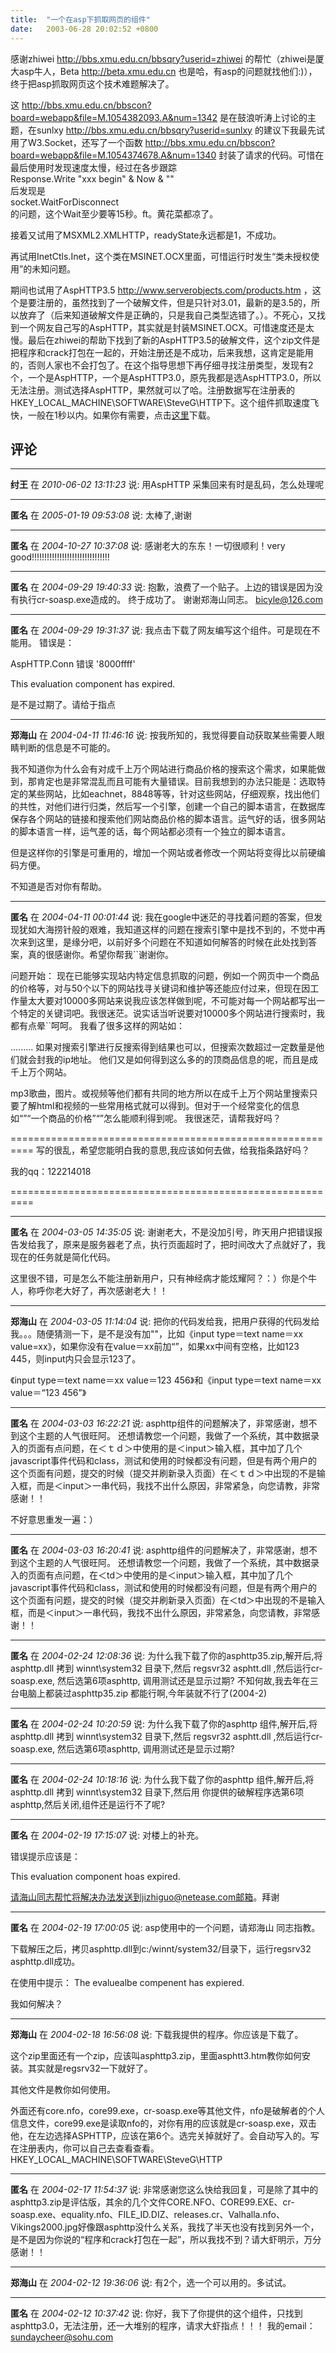 ```yaml
---
title:  "一个在asp下抓取网页的组件"
date:   2003-06-28 20:02:52 +0800
---
```


感谢zhiwei http://bbs.xmu.edu.cn/bbsqry?userid=zhiwei 的帮忙（zhiwei是厦大asp牛人，Beta http://beta.xmu.edu.cn 也是哈，有asp的问题就找他们:)），终于把asp抓取网页这个技术难题解决了。  

这 http://bbs.xmu.edu.cn/bbscon?board=webapp&file=M.1054382093.A&num=1342 是在鼓浪听涛上讨论的主题，在sunlxy http://bbs.xmu.edu.cn/bbsqry?userid=sunlxy 的建议下我最先试用了W3.Socket，还写了一个函数 http://bbs.xmu.edu.cn/bbscon?board=webapp&file=M.1054374678.A&num=1340 封装了请求的代码。可惜在最后使用时发现速度太慢，经过在各步跟踪  
Response.Write "xxx begin" & Now & ""  
后发现是  
socket.WaitForDisconnect  
的问题，这个Wait至少要等15秒。ft。黄花菜都凉了。  

接着又试用了MSXML2.XMLHTTP，readyState永远都是1，不成功。  

再试用InetCtls.Inet，这个类在MSINET.OCX里面，可惜运行时发生“类未授权使用”的未知问题。  

期间也试用了AspHTTP3.5 http://www.serverobjects.com/products.htm ，这个是要注册的，虽然找到了一个破解文件，但是只针对3.01，最新的是3.5的，所以放弃了（后来知道破解文件是正确的，只是我自己类型选错了。）。不死心，又找到一个网友自己写的AspHTTP，其实就是封装MSINET.OCX。可惜速度还是太慢。最后在zhiwei的帮助下找到了新的AspHTTP3.5的破解文件，这个zip文件是把程序和crack打包在一起的，开始注册还是不成功，后来我想，这肯定是能用的，否则人家也不会打包了。在这个指导思想下再仔细寻找注册类型，发现有2个，一个是AspHTTP，一个是AspHTTP3.0，原先我都是选AspHTTP3.0，所以无法注册。测试选择AspHTTP，果然就可以了哈。注册数据写在注册表的HKEY_LOCAL_MACHINE\SOFTWARE\SteveG\HTTP下。这个组件抓取速度飞快，一般在1秒以内。如果你有需要，点击[这里](/images/2011/tech/AspHTTP35.zip)下载。  


## 评论

*****
**纣王** 在 *2010-06-02 13:11:23* 说: 用AspHTTP 采集回来有时是乱码，怎么处理呢

*****
**匿名** 在 *2005-01-19 09:53:08* 说: 太棒了,谢谢

*****
**匿名** 在 *2004-10-27 10:37:08* 说: 感谢老大的东东！一切很顺利！very good!!!!!!!!!!!!!!!!!!!!!!!!!!!!!!!

*****
**匿名** 在 *2004-09-29 19:40:33* 说: 抱歉，浪费了一个贴子。上边的错误是因为没有执行cr-soasp.exe造成的。
终于成功了。
谢谢郑海山同志。
bicyle@126.com

*****
**匿名** 在 *2004-09-29 19:31:37* 说: 我点击下载了网友编写这个组件。可是现在不能用。
错误是：

AspHTTP.Conn 错误 '8000ffff'

This evaluation component has expired.

是不是过期了。请给于指点

*****
**郑海山** 在 *2004-04-11 11:46:16* 说: 按我所知的，我觉得要自动获取某些需要人眼睛判断的信息是不可能的。

我不知道你为什么会有对成千上万个网站进行商品价格的搜索这个需求，如果能做到，那肯定也是非常混乱而且可能有大量错误。目前我想到的办法只能是：选取特定的某些网站，比如eachnet，8848等等，针对这些网站，仔细观察，找出他们的共性，对他们进行归类，然后写一个引擎，创建一个自己的脚本语言，在数据库保存各个网站的链接和搜索他们网站商品价格的脚本语言。运气好的话，很多网站的脚本语言一样，运气差的话，每个网站都必须有一个独立的脚本语言。

但是这样你的引擎是可重用的，增加一个网站或者修改一个网站将变得比以前硬编码方便。

不知道是否对你有帮助。

*****
**匿名** 在 *2004-04-11 00:01:44* 说: 我在google中迷茫的寻找着问题的答案，但发现犹如大海捞针般的艰难，我知道这样的问题在搜索引擎中是找不到的，不觉中再次来到这里，是缘分吧，以前好多个问题在不知道如何解答的时候在此处找到答案，真的很感谢你。希望你帮我``谢谢你。

问题开始：
现在已能够实现站内特定信息抓取的问题，例如一个网页中一个商品的价格等，对与50个以下的网站找寻关键词和维护等还能应付过来，但现在因工作量太大要对10000多网站来说我应该怎样做到呢，不可能对每一个网站都写出一个特定的关键词吧。我很迷茫。说实话当听说要对10000多个网站进行搜索时，我都有点晕``呵呵。
我看了很多这样的网站如：


.........
如果对搜索引擎进行反搜索得到结果也可以，但搜索次数超过一定数量是他们就会封我的ip地址。
他们又是如何得到这么多的的顶商品信息的呢，而且是成千上万个网站。

mp3歌曲，图片。或视频等他们都有共同的地方所以在成千上万个网站里搜索只要了解html和视频的一些常用格式就可以得到。但对于一个经常变化的信息如“”“一个商品的价格”“”怎么能顺利得到呢。
我很迷茫，请帮我好吗？

==========================================================
写的很乱，希望您能明白我的意思,我应该如何去做，给我指条路好吗？

我的qq：122214018

==========================================================




*****
**匿名** 在 *2004-03-05 14:35:05* 说: 谢谢老大，不是没加引号，昨天用户把错误报告发给我了，原来是服务器老了点，执行页面超时了，把时间改大了点就好了，我现在的任务就是简化代码。

这里很不错，可是怎么不能注册新用户，只有神经病才能炫耀阿？：）你是个牛人，称呼你老大好了，再次感谢老大！！

*****
**郑海山** 在 *2004-03-05 11:14:04* 说: 把你的代码发给我，把用户获得的代码发给我。。。随便猜测一下，是不是没有加""，比如《input type＝text name＝xx value=xx》，如果你没有在value＝xx前加“”，如果xx中间有空格，比如123 445，则input内只会显示123了。

《input type＝text name＝xx value＝123 456》和《input type＝text name＝xx value＝“123 456”》

*****
**匿名** 在 *2004-03-03 16:22:21* 说: asphttp组件的问题解决了，非常感谢，想不到这个主题的人气很旺阿。
还想请教您一个问题，我做了一个系统，其中数据录入的页面有点问题，在＜ｔｄ＞中使用的是＜input＞输入框，其中加了几个javascript事件代码和class，测试和使用的时候都没有问题，但是有两个用户的这个页面有问题，提交的时候（提交并刷新录入页面）在＜ｔｄ＞中出现的不是输入框，而是＜input＞一串代码，我找不出什么原因，非常紧急，向您请教，非常感谢！！  

不好意思重发一遍：）

*****
**匿名** 在 *2004-03-03 16:20:41* 说: asphttp组件的问题解决了，非常感谢，想不到这个主题的人气很旺阿。
还想请教您一个问题，我做了一个系统，其中数据录入的页面有点问题，在＜td＞中使用的是＜input＞输入框，其中加了几个javascript事件代码和class，测试和使用的时候都没有问题，但是有两个用户的这个页面有问题，提交的时候（提交并刷新录入页面）在＜td＞中出现的不是输入框，而是＜input＞一串代码，我找不出什么原因，非常紧急，向您请教，非常感谢！！

*****
**匿名** 在 *2004-02-24 12:08:36* 说: 为什么我下载了你的asphttp35.zip,解开后,将asphttp.dll 拷到 winnt\system32 目录下,然后
regsvr32 asphtt.dll ,然后运行cr-soasp.exe,
然后选第6项asphttp, 调用测试还是显示过期?
不知何故,我去年在三台电脑上都装过asphttp35.zip 都能行啊,今年装就不行了(2004-2)

*****
**匿名** 在 *2004-02-24 10:20:59* 说: 为什么我下载了你的asphttp 组件,解开后,将asphttp.dll 拷到 winnt\system32 目录下,然后
regsvr32 asphtt.dll ,然后运行cr-soasp.exe,
然后选第6项asphttp, 调用测试还是显示过期?

*****
**匿名** 在 *2004-02-24 10:18:16* 说: 为什么我下载了你的asphttp 组件,解开后,将asphttp.dll 拷到 winnt\system32 目录下,然后用
你提供的破解程序选第6项asphttp,然后关闭,组件还是运行不了呢?

*****
**匿名** 在 *2004-02-19 17:15:07* 说: 对楼上的补充。

错误提示应该是：

This evaluation component hoas expired.

请海山同志帮忙将解决办法发送到jizhiguo@netease.com邮箱。拜谢

*****
**匿名** 在 *2004-02-19 17:00:05* 说: asp使用中的一个问题，请郑海山 同志指教。


下载解压之后，拷贝asphttp.dll到c:/winnt/system32/目录下，运行regsrv32 asphttp.dll成功。


在使用中提示：
The evaluealbe compenent has expiered.

我如何解决？

*****
**郑海山** 在 *2004-02-18 16:56:08* 说: 下载我提供的程序。你应该是下载了。

这个zip里面还有一个zip，应该叫asphttp3.zip，里面asphtt3.htm教你如何安装。其实就是regsrv32一下就好了。

其他文件是教你如何使用。

外面还有core.nfo，core99.exe，cr-soasp.exe等其他文件，nfo是破解者的个人信息文件，core99.exe是读取nfo的，对你有用的应该就是cr-soasp.exe，双击他，在左边选择ASPHTTP，应该在第6个。选完关掉就好了。会自动写入的。写在注册表内，你可以自己去查看查看。
HKEY_LOCAL_MACHINE\SOFTWARE\SteveG\HTTP

*****
**匿名** 在 *2004-02-17 11:54:37* 说: 非常感谢您这么快给我回复，可是除了其中的asphttp3.zip是评估版，其余的几个文件CORE.NFO、CORE99.EXE、cr-soasp.exe、equality.nfo、FILE_ID.DIZ、releases.cr、Valhalla.nfo、Vikings2000.jpg好像跟asphttp没什么关系，我找了半天也没有找到另外一个，是不是因为你说的“程序和crack打包在一起”，所以我找不到？请大虾明示，万分感谢！！

*****
**郑海山** 在 *2004-02-12 19:36:06* 说: 有2个，选一个可以用的。多试试。

*****
**匿名** 在 *2004-02-12 10:37:42* 说: 你好，我下了你提供的这个组件，只找到asphttp3.0，无法注册，还一大堆别的程序，请求大虾指点！！！
我的email：sundaycheer@sohu.com

